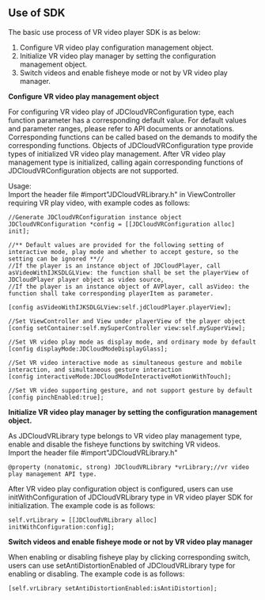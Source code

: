 ## Use of SDK  
The basic use process of VR video player SDK is as below:  
1. Configure VR video play configuration management object.  
2. Initialize VR video play manager by setting the configuration management object.   
3. Switch videos and enable fisheye mode or not by VR video play manager.  
 
**Configure VR video play management object** 

For configuring VR video play of JDCloudVRConfiguration type, each function parameter has a corresponding default value. For default values and parameter ranges, please refer to API documents or annotations. Corresponding functions can be called based on the demands to modify the corresponding functions. Objects of JDCloudVRConfiguration type provide types of initialized VR video play management. After VR video play management type is initialized, calling again corresponding functions of JDCloudVRConfiguration objects are not supported.

Usage:   
Import the header file #import"JDCloudVRLibrary.h" in ViewController requiring VR play video, with example codes as follows:    
```
//Generate JDCloudVRConfiguration instance object
JDCloudVRConfiguration *config = [[JDCloudVRConfiguration alloc] init];

//** Default values are provided for the following setting of interactive mode, play mode and whether to accept gesture, so the setting can be ignored **//
//If the player is an instance object of JDCloudPlayer, call asVideoWithIJKSDLGLView: the function shall be set the playerView of JDCloudPlayer player object as video source,
//If the player is an instance object of AVPlayer, call asVideo: the function shall take corresponding playerItem as parameter.

[config asVideoWithIJKSDLGLView:self.jdCloudPlayer.playerView];

//Set ViewController and View under playerView of the player object
[config setContainer:self.mySuperController view:self.mySuperView];

//Set VR video play mode as display mode, and ordinary mode by default
[config displayMode:JDCloudModeDisplayGlass];

//Set VR video interactive mode as simultaneous gesture and mobile interaction, and simultaneous gesture interaction
[config interactiveMode:JDCloudModeInteractiveMotionWithTouch];

//Set VR video supporting gesture, and not support gesture by default
[config pinchEnabled:true];  
```

**Initialize VR video play manager by setting the configuration management object.**  

As JDCloudVRLibrary type belongs to VR video play management type, enable and disable the fisheye functions by switching VR videos.  
Import the header file #import"JDCloudVRLibrary.h" 
```
@property (nonatomic, strong) JDCloudVRLibrary *vrLibrary;//vr video play management API type.
```
After VR video play configuration object is configured, users can use initWithConfiguration of JDCloudVRLibrary type in VR video player SDK for initialization. The example code is as follows:
```
self.vrLibrary = [[JDCloudVRLibrary alloc] initWithConfiguration:config];
```  
**Switch videos and enable fisheye mode or not by VR video play manager**   

When enabling or disabling fisheye play by clicking corresponding switch, users can use setAntiDistortionEnabled of JDCloudVRLibrary type for enabling or disabling. The example code is as follows:
```
[self.vrLibrary setAntiDistortionEnabled:isAntiDistortion];
```                                                                                
